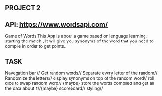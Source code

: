 PROJECT 2
------------------------------------------
API: https://www.wordsapi.com/
------------------------------------------
Game of Words
 This App is about a game based on lenguage learning, starting the match , It will give you synonyms of the word that you need to compile in order to get points..

TASK
------------------------------------------
Navegation bar // 
Get random words//
Separate every letter of the random//
Randomize the letters//
display synonyms on top of the random word//
roll dice to swap random word// {maybe}
store the words compiled and get all the data about it//{maybe}
scoreboard//
styling//